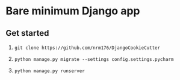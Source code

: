 # Bare minimum Django app

## Get started
1. `git clone https://github.com/nrm176/DjangoCookieCutter`

2. `python manage.py migrate --settings config.settings.pycharm`

3. `python manage.py runserver`

